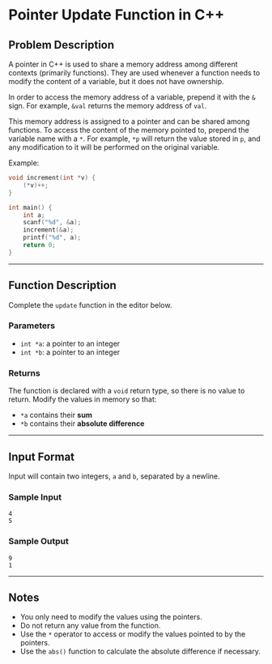 
# Pointer Update Function in C++

## Problem Description

A pointer in C++ is used to share a memory address among different contexts (primarily functions). They are used whenever a function needs to modify the content of a variable, but it does not have ownership.

In order to access the memory address of a variable, prepend it with the `&` sign. For example, `&val` returns the memory address of `val`.

This memory address is assigned to a pointer and can be shared among functions. To access the content of the memory pointed to, prepend the variable name with a `*`. For example, `*p` will return the value stored in `p`, and any modification to it will be performed on the original variable.

Example:

```cpp
void increment(int *v) {
    (*v)++;
}

int main() {
    int a;
    scanf("%d", &a);
    increment(&a);
    printf("%d", a);
    return 0;
}  
````

---

## Function Description

Complete the `update` function in the editor below.

### Parameters

* `int *a`: a pointer to an integer
* `int *b`: a pointer to an integer

### Returns

The function is declared with a `void` return type, so there is no value to return. Modify the values in memory so that:

* `*a` contains their **sum**
* `*b` contains their **absolute difference**

---

## Input Format

Input will contain two integers, `a` and `b`, separated by a newline.

### Sample Input

```
4
5
```

### Sample Output

```
9
1
```

---

## Notes

* You only need to modify the values using the pointers.
* Do not return any value from the function.
* Use the `*` operator to access or modify the values pointed to by the pointers.
* Use the `abs()` function to calculate the absolute difference if necessary.

